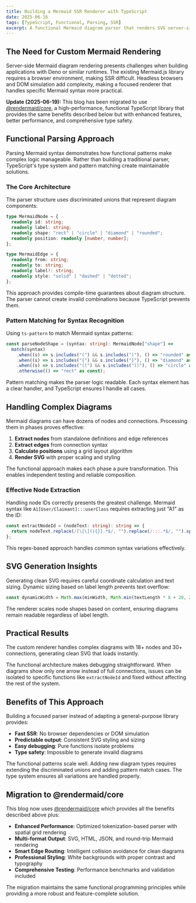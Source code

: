 ```yaml
---
title: Building a Mermaid SSR Renderer with TypeScript
date: 2025-06-16
tags: [TypeScript, Functional, Parsing, SSR]
excerpt: A functional Mermaid diagram parser that renders SVG server-side, using TypeScript patterns to keep complex parsing logic manageable. Now powered by @rendermaid/core for enhanced performance and features.
---
```


## The Need for Custom Mermaid Rendering

Server-side Mermaid diagram rendering presents challenges when building applications with Deno or similar runtimes. The existing Mermaid.js library requires a browser environment, making SSR difficult. Headless browsers and DOM simulation add complexity, making a focused renderer that handles specific Mermaid syntax more practical.

**Update (2025-06-19):** This blog has been migrated to use [@rendermaid/core](https://github.com/srdjan/rendermaid), a high-performance, functional TypeScript library that provides the same benefits described below but with enhanced features, better performance, and comprehensive type safety.

## Functional Parsing Approach

Parsing Mermaid syntax demonstrates how functional patterns make complex logic manageable. Rather than building a traditional parser, TypeScript's type system and pattern matching create maintainable solutions.

### The Core Architecture

The parser structure uses discriminated unions that represent diagram components:

```typescript
type MermaidNode = {
  readonly id: string;
  readonly label: string;
  readonly shape: "rect" | "circle" | "diamond" | "rounded";
  readonly position: readonly [number, number];
};

type MermaidEdge = {
  readonly from: string;
  readonly to: string;
  readonly label?: string;
  readonly style: "solid" | "dashed" | "dotted";
};
```

This approach provides compile-time guarantees about diagram structure. The parser cannot create invalid combinations because TypeScript prevents them.

### Pattern Matching for Syntax Recognition

Using `ts-pattern` to match Mermaid syntax patterns:

```typescript
const parseNodeShape = (syntax: string): MermaidNode["shape"] =>
  match(syntax)
    .when((s) => s.includes("(") && s.includes(")"), () => "rounded" as const)
    .when((s) => s.includes("{") && s.includes("}"), () => "diamond" as const)
    .when((s) => s.includes("((") && s.includes("))"), () => "circle" as const)
    .otherwise(() => "rect" as const);
```

Pattern matching makes the parser logic readable. Each syntax element has a clear handler, and TypeScript ensures I handle all cases.

## Handling Complex Diagrams

Mermaid diagrams can have dozens of nodes and connections. Processing them in phases proves effective:

1. **Extract nodes** from standalone definitions and edge references
2. **Extract edges** from connection syntax
3. **Calculate positions** using a grid layout algorithm
4. **Render SVG** with proper scaling and styling

The functional approach makes each phase a pure transformation. This enables independent testing and reliable composition.

### Effective Node Extraction

Handling node IDs correctly presents the greatest challenge. Mermaid syntax like `A1[User/Claimant]:::userClass` requires extracting just "A1" as the ID:

```typescript
const extractNodeId = (nodeText: string): string => {
  return nodeText.replace(/[\[\](){}].*$/, "").replace(/:::.*$/, "").split(/\s+/)[0];
};
```

This regex-based approach handles common syntax variations effectively.

## SVG Generation Insights

Generating clean SVG requires careful coordinate calculation and text sizing. Dynamic sizing based on label length prevents text overflow:

```typescript
const dynamicWidth = Math.max(minWidth, Math.min(textLength * 8 + 20, 200));
```

The renderer scales node shapes based on content, ensuring diagrams remain readable regardless of label length.

## Practical Results

The custom renderer handles complex diagrams with 18+ nodes and 30+ connections, generating clean SVG that loads instantly.

The functional architecture makes debugging straightforward. When diagrams show only one arrow instead of full connections, issues can be isolated to specific functions like `extractNodeId` and fixed without affecting the rest of the system.

## Benefits of This Approach

Building a focused parser instead of adapting a general-purpose library provides:

- **Fast SSR**: No browser dependencies or DOM simulation
- **Predictable output**: Consistent SVG styling and sizing
- **Easy debugging**: Pure functions isolate problems
- **Type safety**: Impossible to generate invalid diagrams

The functional patterns scale well. Adding new diagram types requires extending the discriminated unions and adding pattern match cases. The type system ensures all variations are handled properly.

## Migration to @rendermaid/core

This blog now uses [@rendermaid/core](https://github.com/srdjan/rendermaid) which provides all the benefits described above plus:

- **Enhanced Performance**: Optimized tokenization-based parser with spatial grid rendering
- **Multi-format Output**: SVG, HTML, JSON, and round-trip Mermaid rendering
- **Smart Edge Routing**: Intelligent collision avoidance for clean diagrams
- **Professional Styling**: White backgrounds with proper contrast and typography
- **Comprehensive Testing**: Performance benchmarks and validation included

The migration maintains the same functional programming principles while providing a more robust and feature-complete solution.
